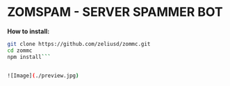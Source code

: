 # ZOMSPAM - SERVER SPAMMER BOT

**How to install:**

```bash
git clone https://github.com/zeliusd/zommc.git
cd zommc
npm install``` 


![Image](./preview.jpg)

